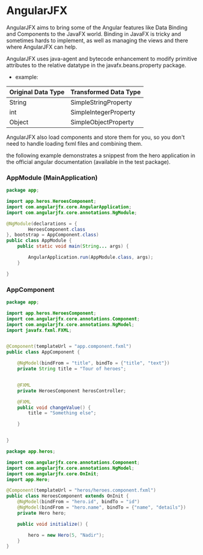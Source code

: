 # AngularJFX
AngularJFX aims to bring some of the Angular features like Data Binding and Components to the JavaFX world.
Binding in JavaFX is tricky and sometimes hards to implement, as well as managing the views and there where AngularJFX can help. 

AngularJFX uses java-agent and bytecode enhancement to modify primitive attributes to the relative datatype in the javafx.beans.property package.
- example: 

| Original Data Type        | Transformed Data Type    |     
| ------------- |-------------|
| String      | SimpleStringProperty | 
| int     | SimpleIntegerProperty      |  
| Object | SimpleObjectProperty      | 


AngularJFX also load components and store them for you, so you don't need to handle loading fxml files and combining them.

the following example demonstrates a snippest from the hero application in the official angular documentation (available in the test package).

### AppModule (MainApplication) 

```java
package app;

import app.heros.HeroesComponent;
import com.angularjfx.core.AngularApplication;
import com.angularjfx.core.annotations.NgModule;

@NgModule(declarations = {
        HeroesComponent.class
}, bootstrap = AppComponent.class)
public class AppModule {
    public static void main(String... args) {

        AngularApplication.run(AppModule.class, args);
    }

}
```

### AppComponent

```java
package app;

import app.heros.HeroesComponent;
import com.angularjfx.core.annotations.Component;
import com.angularjfx.core.annotations.NgModel;
import javafx.fxml.FXML;


@Component(templateUrl = "app.component.fxml")
public class AppComponent {

    @NgModel(bindFrom = "title", bindTo = {"title", "text"})
    private String title = "Tour of heroes";


    @FXML
    private HeroesComponent herosController;

    @FXML
    public void changeValue() {
        title = "Something else";

    }


}
```

```java
package app.heros;

import com.angularjfx.core.annotations.Component;
import com.angularjfx.core.annotations.NgModel;
import com.angularjfx.core.OnInit;
import app.Hero;

@Component(templateUrl = "heros/heroes.component.fxml")
public class HeroesComponent extends OnInit {
    @NgModel(bindFrom = "hero.id", bindTo = "id")
    @NgModel(bindFrom = "hero.name", bindTo = {"name", "details"})
    private Hero hero;

    public void initialize() {

        hero = new Hero(5, "Nadir");
    }
}
```

